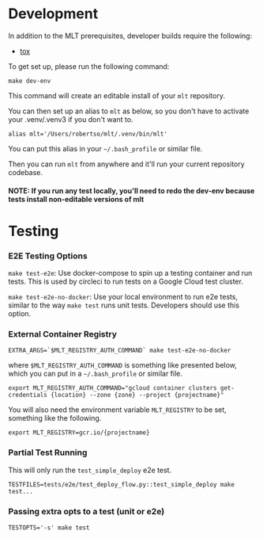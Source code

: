 # Development

In addition to the MLT prerequisites, developer builds require the
following:
* [tox](http://tox.readthedocs.io/en/latest/install.html)

To get set up, please run the following command:

`make dev-env`

This command will create an editable install of your `mlt` repository.

You can then set up an alias to `mlt` as below, so you don't have to activate your .venv/.venv3 if you don't want to.

`alias mlt='/Users/robertso/mlt/.venv/bin/mlt'`

You can put this alias in your `~/.bash_profile` or similar file.

Then you can run `mlt` from anywhere and it'll run your current repository codebase.

#### NOTE: If you run any test locally, you'll need to redo the dev-env because tests install non-editable versions of mlt

# Testing

### E2E Testing Options

`make test-e2e`: Use docker-compose to spin up a testing container and run tests.
This is used by circleci to run tests on a Google Cloud test cluster.

`make test-e2e-no-docker`: Use your local environment to run e2e tests, similar to the way `make test` runs unit tests.
Developers should use this option.

### External Container Registry

```
EXTRA_ARGS=`$MLT_REGISTRY_AUTH_COMMAND` make test-e2e-no-docker
```

where `$MLT_REGISTRY_AUTH_COMMAND` is something like presented below, which you can put in a `~/.bash_profile` or similar file.

`export MLT_REGISTRY_AUTH_COMMAND="gcloud container clusters get-credentials {location} --zone {zone} --project {projectname}"`

You will also need the environment variable `MLT_REGISTRY` to be set, something like the following.

`export MLT_REGISTRY=gcr.io/{projectname}`


### Partial Test Running

This will only run the `test_simple_deploy` e2e test.
```
TESTFILES=tests/e2e/test_deploy_flow.py::test_simple_deploy make test...
```


### Passing extra opts to a test (unit or e2e)

```
TESTOPTS='-s' make test
```
